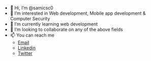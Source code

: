 - 👋 Hi, I’m @samicsc0
- 👀 I’m interested in Web development, Mobile app development & Computer Security
- 🌱 I’m currently learning web development
- 💞️ I’m looking to collaborate on any of the above fields
- 📫 You can reach me 
  - [Email]("mailto:samuelzewde29@gmail.com")
  - [Linkedin]("https://www.linkedin.com/in/samuel-zewde-a147821ba")
  - [Twitter]("https://www.twitter.com/samicsc0")

